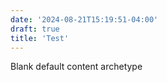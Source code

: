 ```yaml
---
date: '2024-08-21T15:19:51-04:00'
draft: true
title: 'Test'
---
```


Blank default content archetype
